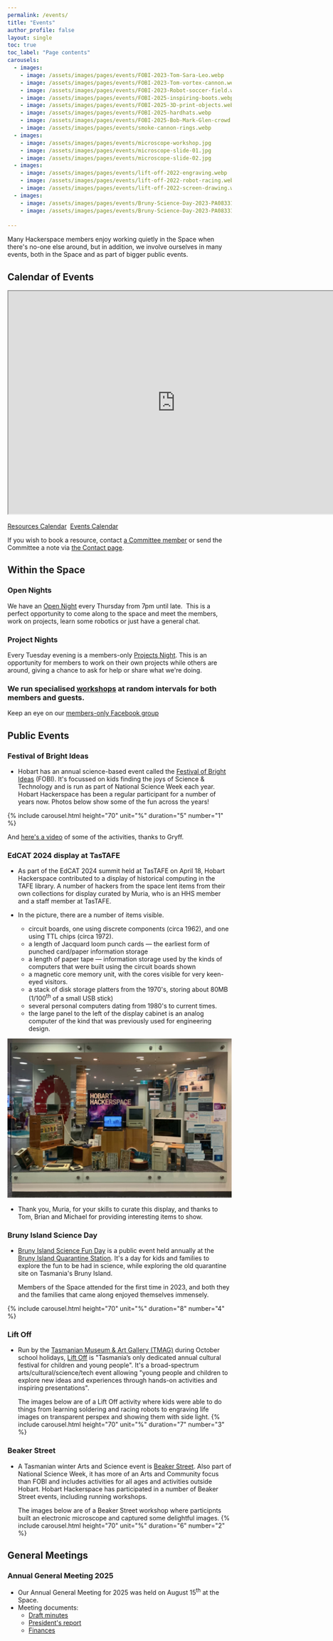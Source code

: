 ```yaml
---
permalink: /events/
title: "Events"
author_profile: false
layout: single
toc: true
toc_label: "Page contents"
carousels:
  - images:
    - image: /assets/images/pages/events/FOBI-2023-Tom-Sara-Leo.webp
    - image: /assets/images/pages/events/FOBI-2023-Tom-vortex-cannon.webp
    - image: /assets/images/pages/events/FOBI-2023-Robot-soccer-field.webp
    - image: /assets/images/pages/events/FOBI-2025-inspiring-boots.webp
    - image: /assets/images/pages/events/FOBI-2025-3D-print-objects.webp
    - image: /assets/images/pages/events/FOBI-2025-hardhats.webp
    - image: /assets/images/pages/events/FOBI-2025-Bob-Mark-Glen-crowd.webp
    - image: /assets/images/pages/events/smoke-cannon-rings.webp
  - images:
    - image: /assets/images/pages/events/microscope-workshop.jpg
    - image: /assets/images/pages/events/microscope-slide-01.jpg
    - image: /assets/images/pages/events/microscope-slide-02.jpg
  - images:
    - image: /assets/images/pages/events/lift-off-2022-engraving.webp
    - image: /assets/images/pages/events/lift-off-2022-robot-racing.webp
    - image: /assets/images/pages/events/lift-off-2022-screen-drawing.webp
  - images:
    - image: /assets/images/pages/events/Bruny-Science-Day-2023-PA083318.webp
    - image: /assets/images/pages/events/Bruny-Science-Day-2023-PA083314.webp

---
```

Many Hackerspace members enjoy working quietly in the Space when there\'s no-one else around,
but in addition, we involve ourselves in many events, both in the Space and as part of bigger public events.

## Calendar of Events

<iframe src="https://outlook.office365.com/calendar/published/8d7988fbac0b42b9b5b901717fb74780@hobarthackerspace.org.au/5da9083ac99649048fa75b9be03307ed2801996037720237890/calendar.html" height="500" width="750" title="Calendar" name="cal_iframe"></iframe>

<p><a href = "https://outlook.office365.com/calendar/published/8d7988fbac0b42b9b5b901717fb74780@hobarthackerspace.org.au/5da9083ac99649048fa75b9be03307ed2801996037720237890/calendar.html" target = "cal_iframe">Resources Calendar</a>&nbsp;&nbsp;<a href = "https://outlook.office365.com/calendar/published/8d7988fbac0b42b9b5b901717fb74780@hobarthackerspace.org.au/b648656cb5814640ac6c5dc9430601ec14074330722555189232/calendar.html" target = "cal_iframe">Events Calendar</a></p>

If you wish to book a resource, contact [a Committee member](https://hobarthackerspace.org.au/about/#committee-202223) or send the Committee a note via [the Contact page](https://hobarthackerspace.org.au/contact/).

## Within the Space
### Open Nights
We have an [Open Night](/events/open-night/) every Thursday from 7pm until late.  This is a
perfect opportunity to come along to the space and meet the members,
work on projects, learn some robotics or just have a general chat.

### Project Nights
Every Tuesday evening is a members-only [Projects Night](/events/projects-night/).
This is an opportunity for members to work on their own projects while others
are around, giving a chance to ask for help or share what we're doing.

### We run specialised [workshops](/events/workshops/) at random intervals for both members and guests.
Keep an eye on our [members-only Facebook group](https://hobarthackerspace.us21.list-manage.com/track/click?u=8a37739687e69ea2baaeb62e1&id=5a26478467&e=bca8dbc60d)

## Public Events
### Festival of Bright Ideas
  - Hobart has an annual science-based event called the <a href="https://festivalofbrightideas.com.au/"
   target="_blank">Festival of Bright Ideas</a> (FOBI). It\'s focussed on kids finding the joys of
   Science & Technology and is run as part of National Science Week each year.
   Hobart  Hackerspace has been a regular participant for a number of years now. Photos below show some of the fun across the years!

{% include carousel.html height="70" unit="%" duration="5" number="1" %}

   And <a href="https://www.youtube.com/shorts/AI1Ly1uvecw"  target="_blank">here's a video</a> of some of the activities, thanks to Gryff.

### EdCAT 2024 display at TasTAFE
- As part of the EdCAT 2024 summit held at TasTAFE on April 18, Hobart
Hackerspace contributed to a display of historical computing in the
TAFE library.
A number of hackers from the space lent items from their own
collections for display curated by Muria, who is an HHS member and a staff
member at TasTAFE.

- In the picture, there are a number of items visible. 
  - circuit boards, one using discrete components (circa 1962), and one using  TTL chips (circa 1972). 
  - a length of Jacquard loom punch cards &mdash; the earliest form of punched card/paper information storage 
  - a length of paper tape &mdash; information storage used by the kinds of computers that were built using the circuit boards shown
  - a magnetic core memory unit, with the cores visible for very keen-eyed visitors.
  - a stack of disk storage platters from the 1970's, storing about 80MB (1/100<sup>th</sup> of a small USB stick)
  - several personal computers dating from 1980's to current times.
  - the large panel to the left of the display cabinet is an analog
    computer of the kind that was previously used for engineering design.

<a href="/assets/images/pages/events/TasTAFE-EdCAT_2024-IMG_0935_lg.webp"><img src="/assets/images/pages/events/TasTAFE-EdCAT_2024-IMG_0935.webp" alt="EdCAT 2024 display"></a>  

- Thank you, Muria,  for your skills to curate this display, 
  and thanks to Tom, Brian and Michael for providing interesting items to show.



### Bruny Island Science Day
  - <a href = "https://inspiringtas.org.au/event/bruny-island-fun-day/"  target="_blank">Bruny Island Science Fun Day</a> is a public event held annually at the <a href = "https://www.facebook.com/brunyquarantinestation/"  target="_blank">Bruny Island Quarantine Station</a>. It's a day for kids and families to explore the fun to be had in science, while exploring the old quarantine site on Tasmania\'s Bruny Island.

    Members of the Space attended for the first time in 2023, and both they and the families that came along enjoyed themselves immensely.

{% include carousel.html height="70" unit="%" duration="8" number="4" %}

### Lift Off
  - Run by the <a href="https://www.tmag.tas.gov.au/"  target="_blank">Tasmanian Museum & Art Gallery (TMAG)</a> during October school holidays, <a href="https://www.tmag.tas.gov.au/learning_and_discovery/about_learning_and_discovery/childrens_festival"  target="_blank">Lift Off</a> is "Tasmania’s only dedicated annual cultural festival for children and young people". It's a broad-spectrum arts/cultural/science/tech event allowing "young people and children to explore new ideas and experiences through hands-on activities and inspiring presentations".

    The images below are of a Lift Off activity where kids were able to do things from learning soldering and racing robots to engraving life images on transparent perspex and showing them with side light.
{% include carousel.html height="70" unit="%" duration="7" number="3" %}

### Beaker Street
  - A Tasmanian winter Arts and Science event is <a href="https://beakerstreet.com.au/"  target="_blank">Beaker Street</a>. Also part of National Science Week, it has more of an Arts and Community focus than FOBI and includes activities for all ages and activities outside Hobart. Hobart Hackerspace has participated in a number of Beaker Street events, including running workshops.

    The images below are of a Beaker Street workshop where participnts built an electronic microscope and captured some delightful images.
{% include carousel.html height="70" unit="%" duration="6" number="2" %}

## General Meetings
### Annual General Meeting 2025
  - Our Annual General Meeting for 2025 was held on August 15<sup>th</sup> at the Space. 
  - Meeting documents:
    - [Draft minutes](/assets/documents/AGM2025/AGM-minutes-2025.pdf)
    - [President's report](/assets/documents/AGM2025/Presidents-report.pdf)
    - [Finances](/assets/documents/AGM2025/Financial-report.pdf)


